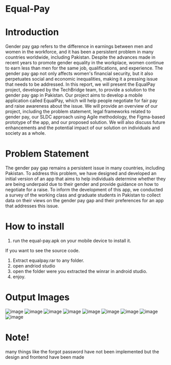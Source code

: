 # Equal-Pay
# Introduction
Gender pay gap refers to the difference in earnings between men and women in the workforce, and it has been a persistent problem in many countries worldwide, including Pakistan. Despite the advances made in recent years to promote gender equality in the workplace, women continue to earn less than men for the same job, qualifications, and experience. The gender pay gap not only affects women's financial security, but it also perpetuates social and economic inequalities, making it a pressing issue that needs to be addressed.
In this report, we will present the EqualPay project, developed by the TechBridge team, to provide a solution to the gender pay gap in Pakistan. Our project aims to develop a mobile application called EqualPay, which will help people negotiate for fair pay and raise awareness about the issue. We will provide an overview of our project, including the problem statement, legal frameworks related to gender pay, our SLDC approach using Agile methodology, the Figma-based prototype of the app, and our proposed solution. We will also discuss future enhancements and the potential impact of our solution on individuals and society as a whole.
# Problem Statement
The gender pay gap remains a persistent issue in many countries, including Pakistan. To address this problem, we have designed and developed an initial version of an app that aims to help individuals determine whether they are being underpaid due to their gender and provide guidance on how to negotiate for a raise. To inform the development of this app, we conducted a survey of the working class and graduate students in Pakistan to collect data on their views on the gender pay gap and their preferences for an app that addresses this issue.
# How to install
1) run the equal-pay.apk on your mobile device to install it.

If you want to see the source code.
1) Extract equalpay.rar to any folder.
2) open andriod studio
3) open the folder were you extracted the winrar in android studio.
4) enjoy.
# Output Images
![image](https://user-images.githubusercontent.com/77490589/233000044-af016f02-23b7-4276-bfe1-b4f1f92df987.png)
![image](https://user-images.githubusercontent.com/77490589/233000057-a98bfa5f-2d3d-4fac-a862-d60d8fbc5e34.png)
![image](https://user-images.githubusercontent.com/77490589/233000077-19c14345-f3d6-4c67-835d-5212d4bf9382.png)
![image](https://user-images.githubusercontent.com/77490589/233000214-2cb6f111-00d3-4439-85fa-fae37dc2004c.png)
![image](https://user-images.githubusercontent.com/77490589/233000236-792757a9-9129-4b53-aa0a-48b0944235a5.png)
![image](https://user-images.githubusercontent.com/77490589/233000260-6319beff-3b65-4bc4-b8ac-b2dbd05b8de8.png)
![image](https://user-images.githubusercontent.com/77490589/233000273-5a1f12e2-e305-4348-890d-db58c298104b.png)
![image](https://user-images.githubusercontent.com/77490589/233000318-0596a5ce-41cb-486f-b2e9-600e09da64a4.png)
![image](https://user-images.githubusercontent.com/77490589/233000336-7995c110-77e0-4933-bee1-74e056320833.png)

# Note!
many things like the forgot password have not been implemented but the design and frontend have been made

